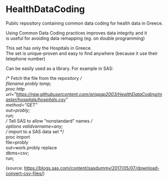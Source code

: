 ﻿# HealthDataCoding
Public repository containing common data coding for health data in Greece.

Using Common Data Coding practices improves data integrity and it  <br>
is useful for avoiding data remapping (eg. on double programming) <br>

This set has only the Hospitals in Greece. <br>
The set is unique-proven and easy to find anywhere (because it use their telephone number) <br>

Can be easily used as a library. For example in SAS: <br>

/* Fetch the file from the repository */ <br>
filename probly temp;   <br>
proc http   <br>
url="https://raw.githubusercontent.com/arispap2003/HealthDataCoding/master/hospitals/hospitals.csv"  <br>
method="GET"  <br>
out=probly;  <br>
run;  <br>
/* Tell SAS to allow "nonstandard" names */   <br>
options validvarname=any;   <br>
/* import to a SAS data set */   <br>
proc import  <br>
file=probly  <br>
out=work.probly replace   <br>
dbms=csv;  <br>
run; <br>

(source: https://blogs.sas.com/content/sasdummy/2017/05/07/download-convert-csv-files/)
